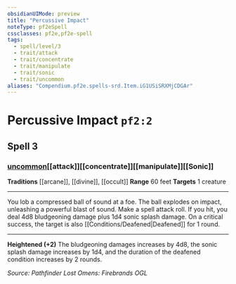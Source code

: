 ```yaml
---
obsidianUIMode: preview
title: "Percussive Impact"
noteType: pf2eSpell
cssclasses: pf2e,pf2e-spell
tags:
  - spell/level/3
  - trait/attack
  - trait/concentrate
  - trait/manipulate
  - trait/sonic
  - trait/uncommon
aliases: "Compendium.pf2e.spells-srd.Item.iG1USiSRXMjCDGAr" 
---
```

# Percussive Impact  `pf2:2`  
## Spell 3
### [uncommon](uncommon "Uncommon Rarity Trait")[[attack]][[concentrate]][[manipulate]][[Sonic]]
**Traditions** [[arcane]], [[divine]], [[occult]]
**Range** 60 feet
**Targets** 1 creature
* * * 
You lob a compressed ball of sound at a foe. The ball explodes on impact, unleashing a powerful blast of sound. Make a spell attack roll. If you hit, you deal 4d8 bludgeoning damage plus 1d4 sonic splash damage. On a critical success, the target is also [[Conditions/Deafened|Deafened]] for 1 round.

* * *

**Heightened (+2)** The bludgeoning damages increases by 4d8, the sonic splash damage increases by 1d4, and the duration of the deafened condition increases by 2 rounds.

*Source: Pathfinder Lost Omens: Firebrands*
*OGL*